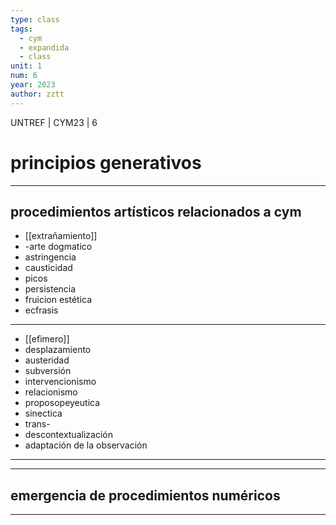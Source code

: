 ```yaml
---
type: class
tags:
  - cym
  - expandida
  - class
unit: 1
num: 6
year: 2023
author: zztt
---
```



<!-- slide bg="#010100" -->
UNTREF | CYM23 | 6
# principios generativos
---


## procedimientos artísticos relacionados a cym

- [[extrañamiento]]
- -arte dogmatico
- astringencia
- causticidad
- picos
- persistencia 
- fruicion estética
- ecfrasis
---

- [[efimero]]
- desplazamiento
- austeridad
- subversión
- intervencionismo
- relacionismo 
- proposopeyeutica
- sinectica
- trans-
- descontextualización
- adaptación de la observación
--- 
---

## emergencia de procedimientos numéricos 

---


